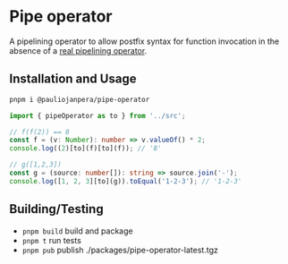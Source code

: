 # Pipe operator

A pipelining operator to allow postfix syntax for function invocation in the absence of a [real pipelining operator](https://tc39.es/proposal-pipeline-operator/).

## Installation and Usage

```sh
pnpm i @pauliojanpera/pipe-operator
```

```ts
import { pipeOperator as to } from '../src';

// f(f(2)) == 8
const f = (v: Number): number => v.valueOf() * 2;
console.log((2)[to](f)[to](f)); // '8'

// g([1,2,3])
const g = (source: number[]): string => source.join('-');
console.log([1, 2, 3][to](g)).toEqual('1-2-3'); // '1-2-3'
```

## Building/Testing

- `pnpm build` build and package
- `pnpm t` run tests
- `pnpm pub` publish ./packages/pipe-operator-latest.tgz
